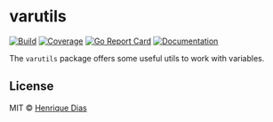 # varutils 

[![Build](https://img.shields.io/travis/hacdias/varutils.svg?style=flat-square)](https://travis-ci.org/hacdias/varutils)
[![Coverage](https://img.shields.io/codecov/c/github/hacdias/varutils.svg?style=flat-square)](https://codecov.io/gh/hacdias/varutils/)
[![Go Report Card](https://goreportcard.com/badge/github.com/hacdias/varutils?style=flat-square)](https://goreportcard.com/report/hacdias/varutils)
[![Documentation](https://img.shields.io/badge/godoc-reference-blue.svg?style=flat-square)](http://godoc.org/github.com/hacdias/varutils)

The `varutils` package offers some useful utils to work with variables.

## License

MIT © [Henrique Dias](http://henriquedias.com)